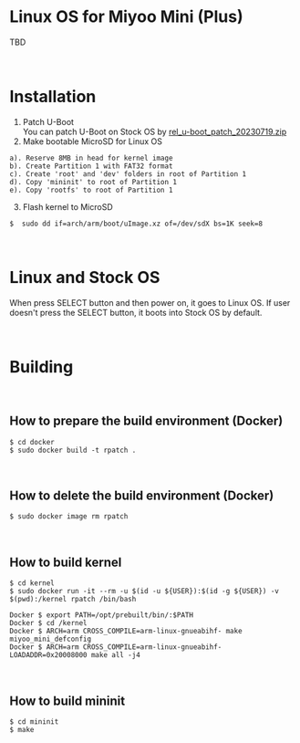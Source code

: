 # Linux OS for Miyoo Mini (Plus)
TBD

&nbsp;

# Installation
1. Patch U-Boot  
  You can patch U-Boot on Stock OS by [rel_u-boot_patch_20230719.zip](https://github.com/steward-fu/website/releases/download/miyoo-mini-plus/rel_u-boot_patch_20230719.zip)
2. Make bootable MicroSD for Linux OS
```
a). Reserve 8MB in head for kernel image
b). Create Partition 1 with FAT32 format
c). Create 'root' and 'dev' folders in root of Partition 1
d). Copy 'mininit' to root of Partition 1
e). Copy 'rootfs' to root of Partition 1
```
3. Flash kernel to MicroSD
```
$  sudo dd if=arch/arm/boot/uImage.xz of=/dev/sdX bs=1K seek=8
```

&nbsp;

# Linux and Stock OS
When press SELECT button and then power on, it goes to Linux OS. If user doesn't press the SELECT button, it boots into Stock OS by default.

&nbsp;

# Building

&nbsp;

## How to prepare the build environment (Docker)
```
$ cd docker
$ sudo docker build -t rpatch .
```

&nbsp;

## How to delete the build environment (Docker)
```
$ sudo docker image rm rpatch
```

&nbsp;

## How to build kernel
```
$ cd kernel
$ sudo docker run -it --rm -u $(id -u ${USER}):$(id -g ${USER}) -v $(pwd):/kernel rpatch /bin/bash

Docker $ export PATH=/opt/prebuilt/bin/:$PATH
Docker $ cd /kernel
Docker $ ARCH=arm CROSS_COMPILE=arm-linux-gnueabihf- make miyoo_mini_defconfig
Docker $ ARCH=arm CROSS_COMPILE=arm-linux-gnueabihf- LOADADDR=0x20008000 make all -j4
```

&nbsp;

## How to build mininit
```
$ cd mininit
$ make
```

